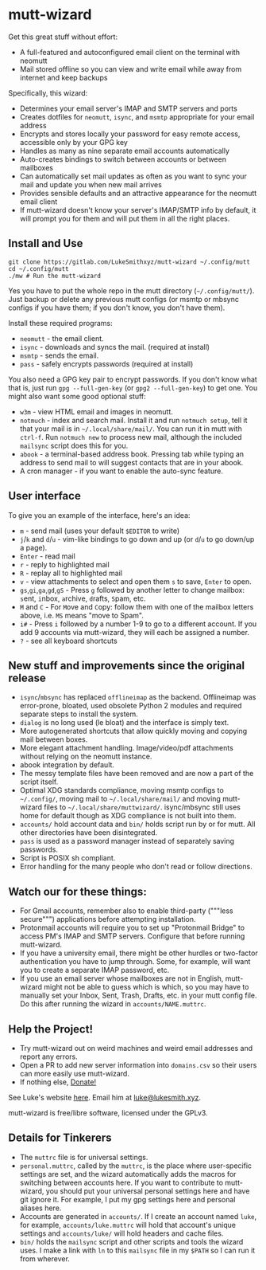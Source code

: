 # mutt-wizard

Get this great stuff without effort:

- A full-featured and autoconfigured email client on the terminal with neomutt
- Mail stored offline so you can view and write email while away from internet and keep backups

Specifically, this wizard:

- Determines your email server's IMAP and SMTP servers and ports
- Creates dotfiles for `neomutt`, `isync`, and `msmtp` appropriate for your email address
- Encrypts and stores locally your password for easy remote access, accessible only by your GPG key
- Handles as many as nine separate email accounts automatically
- Auto-creates bindings to switch between accounts or between mailboxes
- Can automatically set mail updates as often as you want to sync your mail and update you when new mail arrives
- Provides sensible defaults and an attractive appearance for the neomutt email client
- If mutt-wizard doesn't know your server's IMAP/SMTP info by default, it will prompt you for them and will put them in all the right places.

## Install and Use

```
git clone https://gitlab.com/LukeSmithxyz/mutt-wizard ~/.config/mutt
cd ~/.config/mutt
./mw # Run the mutt-wizard
```

Yes you have to put the whole repo in the mutt directory (`~/.config/mutt/`).
Just backup or delete any previous mutt configs (or msmtp or mbsync configs if you have them; if you don't know, you don't have them).

Install these required programs:

- `neomutt` - the email client.
- `isync` - downloads and syncs the mail. (required at install)
- `msmtp` - sends the email.
- `pass` - safely encrypts passwords (required at install)

You also need a GPG key pair to encrypt passwords.
If you don't know what that is, just run `gpg --full-gen-key` (or `gpg2 --full-gen-key`) to get one.
You might also want some good optional stuff:

- `w3m` - view HTML email and images in neomutt.
- `notmuch` - index and search mail. Install it and run `notmuch setup`, tell it that your mail is in `~/.local/share/mail/`. You can run it in mutt with `ctrl-f`. Run `notmuch new` to process new mail, although the included `mailsync` script does this for you.
- `abook` - a terminal-based address book. Pressing tab while typing an address to send mail to will suggest contacts that are in your abook.
- A cron manager - if you want to enable the auto-sync feature.

## User interface

To give you an example of the interface, here's an idea:

- `m` - send mail (uses your default `$EDITOR` to write)
- `j`/`k` and `d`/`u` - vim-like bindings to go down and up (or `d`/`u` to go down/up a page).
- `Enter` - read mail
- `r` - reply to highlighted mail
- `R` - replay all to highlighted mail
- `v` - view attachments to select and open them `s` to save, `Enter` to open.
- `gs`,`gi`,`ga`,`gd`,`gS` - Press `g` followed by another letter to change mailbox: `s`ent, `i`nbox, `a`rchive, `d`rafts, `S`pam, etc.
- `M` and `C` - For `M`ove and `C`opy: follow them with one of the mailbox letters above, i.e. `MS` means "move to Spam".
- `i#` - Press `i` followed by a number 1-9 to go to a different account. If you add 9 accounts via mutt-wizard, they will each be assigned a number.
- `?` - see all keyboard shortcuts


## New stuff and improvements since the original release

- `isync`/`mbsync` has replaced `offlineimap` as the backend. Offlineimap was error-prone, bloated, used obsolete Python 2 modules and required separate steps to install the system.
- `dialog` is no long used (le bloat) and the interface is simply text.
- More autogenerated shortcuts that allow quickly moving and copying mail between boxes.
- More elegant attachment handling. Image/video/pdf attachments without relying on the neomutt instance.
- abook integration by default.
- The messy template files have been removed and are now a part of the script itself.
- Optimal XDG standards compliance, moving msmtp configs to `~/.config/`, moving mail to `~/.local/share/mail/` and moving mutt-wizard files to `~/.local/share/muttwizard/`. isync/mbsync still uses home for default though as XDG compliance is not built into them.
- `accounts/` hold account data and `bin/` holds script run by or for mutt. All other directories have been disintegrated.
- `pass` is used as a password manager instead of separately saving passwords.
- Script is POSIX sh compliant.
- Error handling for the many people who don't read or follow directions.

## Watch our for these things:

- For Gmail accounts, remember also to enable third-party ("""less secure""") applications before attempting installation.
- Protonmail accounts will require you to set up "Protonmail Bridge" to access PM's IMAP and SMTP servers. Configure that before running mutt-wizard.
- If you have a university email, there might be other hurdles or two-factor authentication you have to jump through. Some, for example, will want you to create a separate IMAP password, etc.
- If you use an email server whose mailboxes are not in English, mutt-wizard might not be able to guess which is which, so you may have to manually set your Inbox, Sent, Trash, Drafts, etc. in your mutt config file. Do this after running the wizard in `accounts/NAME.muttrc`.

## Help the Project!

- Try mutt-wizard out on weird machines and weird email addresses and report any errors.
- Open a PR to add new server information into `domains.csv` so their users can more easily use mutt-wizard.
- If nothing else, [Donate!](https://paypal.me/LukeMSmith)

See Luke's website [here](https://lukesmith.xyz). Email him at [luke@lukesmith.xyz](mailto:luke@lukesmith.xyz).

mutt-wizard is free/libre software, licensed under the GPLv3.

## Details for Tinkerers

- The `muttrc` file is for universal settings.
- `personal.muttrc`, called by the `muttrc`, is the place where user-specific settings are set, and the wizard automatically adds the macros for switching between accounts here. If you want to contribute to mutt-wizard, you should put your universal personal settings here and have git ignore it. For example, I put my gpg settings here and personal aliases here.
- Accounts are generated in `accounts/`. If I create an account named `luke`, for example, `accounts/luke.muttrc` will hold that account's unique settings and `accounts/luke/` will hold headers and cache files.
- `bin/` holds the `mailsync` script and other scripts and tools the wizard uses. I make a link with `ln` to this `mailsync` file in my `$PATH` so I can run it from wherever.
